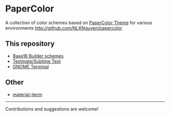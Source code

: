# PaperColor
A collection of color schemes based on [PaperColor Theme](http://github.com/NLKNguyen/papercolor-theme) for various environments http://github.com/NLKNguyen/papercolor

## This repository
* [Base16 Builder schemes](https://github.com/NLKNguyen/papercolor/tree/master/base16-builder-schemes)
* [Textmate/Sublime Text](https://github.com/NLKNguyen/papercolor/tree/master/textmate)
* [GNOME Terminal](https://github.com/NLKNguyen/papercolor/tree/master/gnome-terminal)

## Other
* [material-iterm](https://github.com/stoeffel/material-iterm)



------
Contributions and suggestions are welcome!
